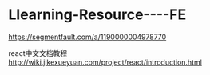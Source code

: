 # Llearning-Resource----FE

https://segmentfault.com/a/1190000004978770


react中文文档教程 http://wiki.jikexueyuan.com/project/react/introduction.html
